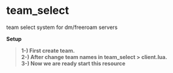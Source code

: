# team_select
team select system for dm/freeroam servers

**Setup**

> **1-) First create team.<br>
> 2-) After change team names in team_select > client.lua.<br>
> 3-) Now we are ready start this resource**
